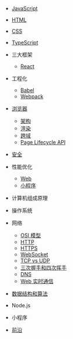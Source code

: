 - [JavaScript](javascript)

- [HTML](html)

- [CSS](css)

- [TypeScript](typescript)

- 三大框架

  - [React](framework/react)

- 工程化

  - [Babel](engineering/babel)
  - [Webpack](engineering/webpack)

- [浏览器](browser)

  - [架构](browser/architecture)
  - [渲染](browser/render)
  - [跨域](browser/cross-origin)
  - [Page Lifecycle API](browser/page-life-api)

- [安全](security)

- 性能优化

  - [Web](performance-optimization/web)
  - [小程序](performance-optimization/miniprogram)

- 计算机组成原理

- 操作系统

- 网络

  - [OSI 模型](network/osi)
  - [HTTP](network/http)
  - [HTTPS](network/https)
  - [WebSocket](network/websocket)
  - [TCP vs UDP](network/tcp-udp)
  - [三次握手和四次挥手](network/handshake)
  - [DNS](network/dns)
  - [Web 实时通信](network/web-real-time-communication)

- [数据结构和算法](data-structure-and-algorithm)

- Node.js

- 小程序

- [前沿](cutting-edge)
